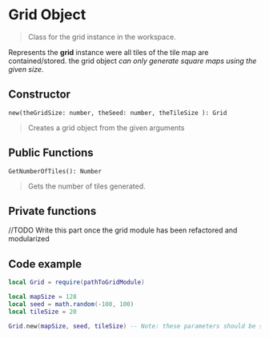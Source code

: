 # Grid Object

>Class for the grid instance in  the workspace.

Represents the **grid** instance were all tiles of the tile map are contained/stored. the grid object *can only generate square maps using the given size*.

## Constructor
`new(theGridSize: number, theSeed: number, theTileSize ): Grid`
> Creates a grid object from the given arguments

## Public Functions
`GetNumberOfTiles(): Number`
> Gets the number of tiles generated.

## Private functions
//TODO Write this part once the grid module has been refactored and modularized


## Code example
```lua
local Grid = require(pathToGridModule)

local mapSize = 128
local seed = math.random(-100, 100)
local tileSize = 20

Grid.new(mapSize, seed, tileSize) -- Note: these parameters should be set with attributes

```

